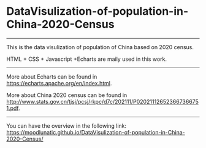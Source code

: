 # DataVisulization-of-population-in-China-2020-Census
---
This is the data visulization of population of China based on 2020 census.

HTML + CSS + Javascript +Echarts are maily used in this work.

---

More about Echarts can be found in https://echarts.apache.org/en/index.html.

More about China 2020 census can be found in http://www.stats.gov.cn/tjsj/pcsj/rkpc/d7c/202111/P020211126523667366751.pdf.


---
You can have the overview in the following link:
https://moodlunatic.github.io/DataVisulization-of-population-in-China-2020-Census/

